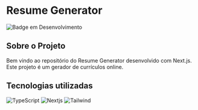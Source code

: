 # Resume Generator

![Badge em Desenvolvimento](http://img.shields.io/static/v1?label=STATUS&message=EM%20DESENVOLVIMENTO&color=GREEN&style=for-the-badge)

## Sobre o Projeto

Bem vindo ao repositório do Resume Generator desenvolvido com Next.js. Este projeto é um gerador de currículos online.

## Tecnologias utilizadas
![TypeScript](https://img.shields.io/badge/TypeScript-087ecf?style=for-the-badge&logo=typescript&logoColor=white) 
![Nextjs](https://img.shields.io/badge/next.js-000000?style=for-the-badge&logo=nextdotjs&logoColor=white)
![Tailwind](https://img.shields.io/badge/Tailwind_CSS-38B2AC?style=for-the-badge&logo=tailwind-css&logoColor=white)
